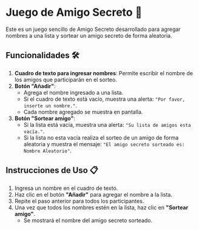 # Juego de Amigo Secreto 🎉

Este es un juego sencillo de Amigo Secreto desarrollado para agregar nombres a una lista y sortear un amigo secreto de forma aleatoria.

## Funcionalidades 🛠️

1. **Cuadro de texto para ingresar nombres**: Permite escribir el nombre de los amigos que participarán en el sorteo.
2. **Botón "Añadir"**:
   - Agrega el nombre ingresado a una lista.
   - Si el cuadro de texto está vacío, muestra una alerta: `"Por favor, inserte un nombre."`.
   - Cada nombre agregado se muestra en pantalla.
3. **Botón "Sortear amigo"**:
   - Si la lista está vacía, muestra una alerta: `"Su lista de amigos esta vacía."`.
   - Si la lista no esta vacía realiza el sorteo de un amigo de forma aleatoria y muestra el mensaje: `"El amigo secreto sorteado es: Nombre Aleatorio"`.

## Instrucciones de Uso 📋

1. Ingresa un nombre en el cuadro de texto.
2. Haz clic en el botón **"Añadir"** para agregar el nombre a la lista.
3. Repite el paso anterior para todos los participantes.
4. Una vez que todos los nombres estén en la lista, haz clic en **"Sortear amigo"**.
   - Se mostrará el nombre del amigo secreto sorteado.
